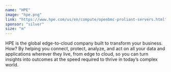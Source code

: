 ```yaml
---
name: "HPE"
image: "hpe.png"
link: "https://www.hpe.com/us/en/compute/openbmc-proliant-servers.html"
sponsor: "silver"
size: "m"
---
```

HPE is the global edge-to-cloud company built to transform your business. How? By helping you connect, protect, analyze, and act on all your data and applications wherever they live, from edge to cloud, so you can turn insights into outcomes at the speed required to thrive in today’s complex world.
